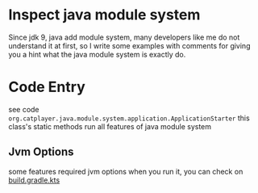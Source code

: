 # Inspect java module system
Since jdk 9, java add module system, many developers like me do not understand it at first,
so I write some examples with comments for giving you a hint what the java module system is exactly do.

# Code Entry
see code `org.catplayer.java.module.system.application.ApplicationStarter` this class's static methods run all features of java module system

## Jvm Options
some features required jvm options when you run it, you can check on [build.gradle.kts](application-module%2Fbuild.gradle.kts)